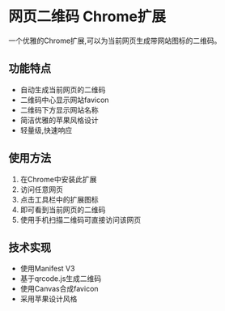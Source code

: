 # 网页二维码 Chrome扩展

一个优雅的Chrome扩展,可以为当前网页生成带网站图标的二维码。

## 功能特点

- 自动生成当前网页的二维码
- 二维码中心显示网站favicon
- 二维码下方显示网站名称
- 简洁优雅的苹果风格设计
- 轻量级,快速响应

## 使用方法

1. 在Chrome中安装此扩展
2. 访问任意网页
3. 点击工具栏中的扩展图标
4. 即可看到当前网页的二维码
5. 使用手机扫描二维码可直接访问该网页

## 技术实现

- 使用Manifest V3
- 基于qrcode.js生成二维码
- 使用Canvas合成favicon
- 采用苹果设计风格 